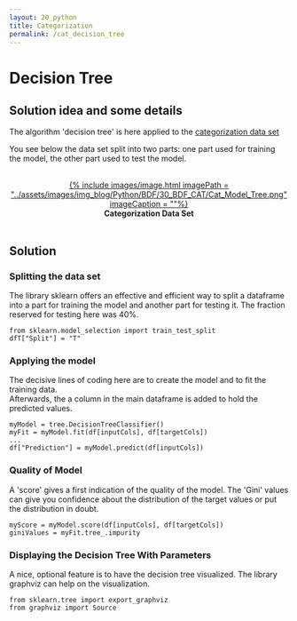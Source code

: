 ```yaml
---
layout: 20_python
title: Categorization
permalink: /cat_decision_tree
---
```



# Decision Tree

## Solution idea and some details 

 The algorithm 'decision tree' is here applied to the [categorization data set](cat_data_set) 

You see below the data set split into two parts: one part used for training the model, the other part used to test the model.


<br>
<center>
<a href="time_series_tooltip">
{% include images/image.html imagePath = "../assets/images/img_blog/Python/BDF/30_BDF_CAT/Cat_Model_Tree.png" imageCaption =  ""%}
</a>
<br><b>
Categorization Data Set
</b><br>
</center>
<br>


## Solution 

### Splitting the data set
 
The library sklearn offers an effective and efficient way to split a dataframe into a part for training the model and another part for testing it. The fraction reserved for testing here was 40%. 

>
    from sklearn.model_selection import train_test_split
    dfT["Split"] = "T"


### Applying the model

The decisive lines of coding here are to create the model and to fit the training data. <br>
Afterwards, the a column in the main dataframe is added to hold the predicted values.

>
    myModel = tree.DecisionTreeClassifier()
    myFit = myModel.fit(df[inputCols], df[targetCols])
    ...
    df["Prediction"] = myModel.predict(df[inputCols])


### Quality of Model

A 'score' gives a first indication of the quality of the model.
The 'Gini' values can give you confidence about the distribution of the target values or put the distribution in doubt.

>
    myScore = myModel.score(df[inputCols], df[targetCols])
    giniValues = myFit.tree_.impurity

### Displaying the Decision Tree With Parameters

A nice, optional feature is to have the decision tree visualized. The library graphviz can help on the visualization.

>
    from sklearn.tree import export_graphviz
    from graphviz import Source